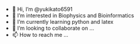 - 👋 Hi, I’m @yukikato6591
- 👀 I’m interested in Biophysics and Bioinformatics 
- 🌱 I’m currently learning python and latex
- 💞️ I’m looking to collaborate on ...
- 📫 How to reach me ...

<!---
yukikato6591/yukikato6591 is a ✨ special ✨ repository because its `README.md` (this file) appears on your GitHub profile.
You can click the Preview link to take a look at your changes.
--->
